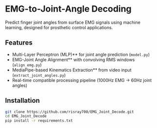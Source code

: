 # EMG-to-Joint-Angle Decoding

Predict finger joint angles from surface EMG signals using machine learning, designed for prosthetic control applications.

## Features
- Multi-Layer Perceptron (MLP)** for joint angle prediction (`model.py`)
- EMG-Joint Angle Alignment** with convolving RMS windows (`align_emg.py`)
- MediaPipe-based Kinematics Extraction** from video input (`extract_joint_angles.py`)
- Real-time compatible processing pipeline (1000Hz EMG → 60Hz joint angles)

## Installation
```bash
git clone https://github.com/risray700/EMG_Joint_Decode.git
cd EMG_Joint_Decode
pip install -r requirements.txt
